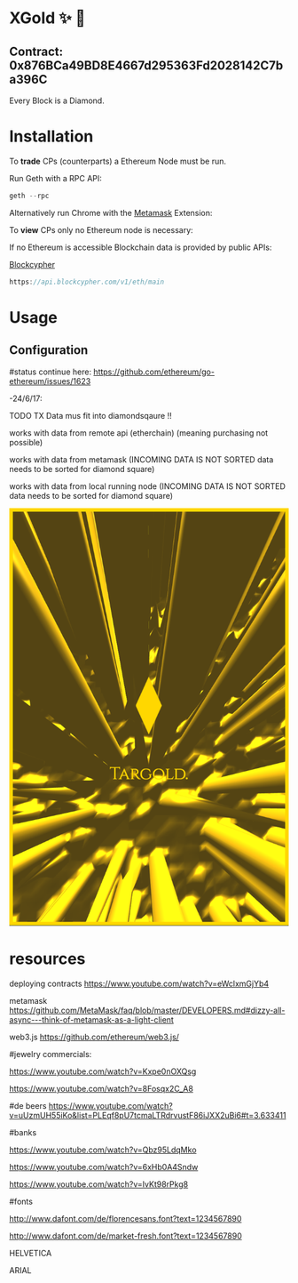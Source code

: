 # XGold ✨ 🔑

## Contract: 0x876BCa49BD8E4667d295363Fd2028142C7ba396C

Every Block is a Diamond.

# Installation

To **trade** CPs (counterparts) a Ethereum Node must be run.

Run Geth with a RPC API:

```javascript
geth --rpc
```

Alternatively run Chrome with the [Metamask](https://metamask.io/) Extension:


To **view** CPs only no Ethereum node is necessary:

If no Ethereum is accessible Blockchain data is provided by public APIs:

[Blockcypher](https://www.blockcypher.com/dev/ethereum/#introduction)
```javascript
https://api.blockcypher.com/v1/eth/main
```
# Usage



## Configuration

#status
continue here:
https://github.com/ethereum/go-ethereum/issues/1623


-24/6/17:

TODO TX Data mus fit into diamondsqaure !!

works with data from remote api (etherchain)
(meaning purchasing not possible)

works with data from metamask
(INCOMING DATA IS NOT SORTED data needs to be sorted for diamond square)

works with data from local running node
(INCOMING DATA IS NOT SORTED data needs to be sorted for diamond square)


![Gold](stills/1.png)


# resources

deploying contracts
https://www.youtube.com/watch?v=eWclxmGjYb4

metamask
https://github.com/MetaMask/faq/blob/master/DEVELOPERS.md#dizzy-all-async---think-of-metamask-as-a-light-client

web3.js
https://github.com/ethereum/web3.js/

#jewelry commercials:

https://www.youtube.com/watch?v=Kxpe0nOXQsg

https://www.youtube.com/watch?v=8Fosqx2C_A8

#de beers
https://www.youtube.com/watch?v=uUzmUH55iKo&list=PLEqf8pU7tcmaLTRdrvustF86iJXX2uBi6#t=3.633411

#banks

https://www.youtube.com/watch?v=Qbz95LdqMko

https://www.youtube.com/watch?v=6xHb0A4Sndw

https://www.youtube.com/watch?v=IvKt98rPkg8

#fonts

http://www.dafont.com/de/florencesans.font?text=1234567890

http://www.dafont.com/de/market-fresh.font?text=1234567890

HELVETICA

ARIAL
